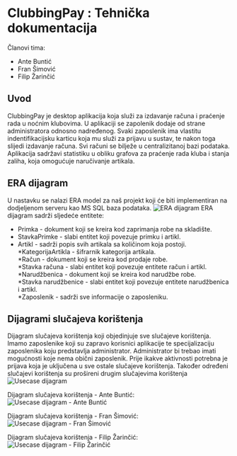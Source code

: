 # ClubbingPay : Tehnička dokumentacija
Članovi tima:
* Ante Buntić
* Fran Šimović
* Filip Žarinčić
## Uvod
ClubbingPay je desktop aplikacija koja služi za izdavanje računa i praćenje rada u noćnim klubovima. U aplikaciji se zapolenik dodaje od strane administratora odnosno nadređenog. Svaki zaposlenik ima vlastitu indentifikacijsku karticu koja mu služi za prijavu u sustav, te nakon toga slijedi izdavanje računa. Svi računi se bilježe u centralizitanoj bazi podataka. Aplikacija sadržavi statistiku u obliku grafova za praćenje rada kluba i stanja zaliha, koja omogućuje naručivanje artikala.

## ERA dijagram
U nastavku se nalazi ERA model za naš projekt koji će biti implementiran na dodjeljenom serveru kao MS SQL baza podataka.
![ERA dijagram](https://i.imgur.com/duXgfO2.png)
ERA dijagram sadrži sljedeće entitete: 

* Primka - dokument koji se kreira kod zaprimanja robe na skladište.  
* StavkaPrimke - slabi entitet koji povezuje primku i artikl.  
* Artikl - sadrži popis svih artikala sa količinom koja postoji.  
*KategorijaArtikla - šifrarnik kategorija artikala.  
*Račun - dokument koji se kreira kod prodaje robe.  
*Stavka računa - slabi entitet koji povezuje entitete račun i artikl.  
*Narudžbenica - dokument koji se kreira kod narudžbe robe.  
*Stavka narudžbenice - slabi entitet koji povezuje entitete narudžbenica i artikl.  
*Zaposlenik - sadrži sve informacije o zaposleniku.  

## Dijagrami slučajeva korištenja
Dijagram slučajeva korištenja koji objedinjuje sve slučajeve korištenja. Imamo zaposlenike koji su zapravo korisnici aplikacije te specijalizaciju zaposlenika koju predstavlja administrator. Administrator bi trebao imati mogućnosti koje nema obični zaposlenik. Prije ikakve aktivnosti potrebna je prijava koja je uključena u sve ostale slučajeve korištenja. Također određeni slučajevi korištenja su prošireni drugim slučajevima korištenja
![Usecase dijagram](https://i.imgur.com/pe7dswD.jpg)

Dijagram slučajeva korištenja - Ante Buntić:
![Usecase dijagram - Ante Buntić](https://i.imgur.com/cHsTgxO.png)

Dijagram slučajeva korištenja - Fran Šimović:
![Usecase dijagram - Fran Šimović](https://i.imgur.com/EKkeccT.jpg)

Dijagram slučajeva korištenja - Filip Žarinčić:
![Usecase dijagram - Filip Žarinčić](https://i.imgur.com/d7yFe3l.jpg)

